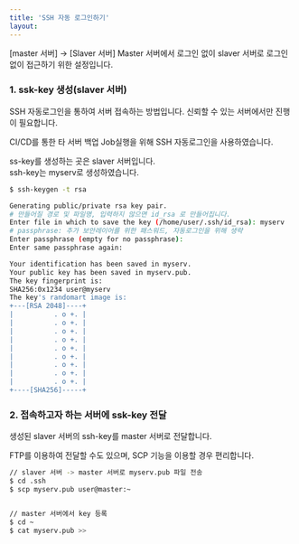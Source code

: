 ```yaml
---
title: 'SSH 자동 로그인하기'
layout: 
---
```


[master 서버] -> [Slaver 서버]
Master 서버에서 로그인 없이 slaver 서버로 로그인 없이 접근하기 위한 설정입니다.

### 1. ssk-key 생성(slaver 서버)

SSH 자동로그인을 통하여 서버 접속하는 방법입니다.
신뢰할 수 있는 서버에서만 진행이 필요합니다.

CI/CD를 통한 타 서버 백업 Job실행을 위해 SSH 자동로그인을 사용하였습니다.

ss-key를 생성하는 곳은 slaver 서버입니다.  
ssh-key는 myserv로 생성하였습니다.

```sh
$ ssh-keygen -t rsa

Generating public/private rsa key pair.
# 만들어질 경로 및 파일명, 입력하지 않으면 id_rsa 로 만들어집니다.
Enter file in which to save the key (/home/user/.ssh/id_rsa): myserv
# passphrase: 추가 보안레이어를 위한 패스워드, 자동로그인을 위해 생략
Enter passphrase (empty for no passphrase): 
Enter same passphrase again: 

Your identification has been saved in myserv.
Your public key has been saved in myserv.pub.
The key fingerprint is:
SHA256:0x1234 user@myserv
The key's randomart image is:
+---[RSA 2048]----+
|          . o +. |
|          . o +. |
|          . o +. |
|          . o +. |
|          . o +. |
|          . o +. |
|          . o +. |
|          . o +. |
|          . o +. |
+----[SHA256]-----+
```

### 2. 접속하고자 하는 서버에 ssk-key 전달

생성된 slaver 서버의 ssh-key를 master 서버로 전달합니다.

FTP를 이용하여 전달할 수도 있으며, SCP 기능을 이용할 경우 편리합니다.

```sh
// slaver 서버 -> master 서버로 myserv.pub 파일 전송
$ cd .ssh
$ scp myserv.pub user@master:~
```

```sh

// master 서버에서 key 등록
$ cd ~
$ cat myserv.pub >> 
```

